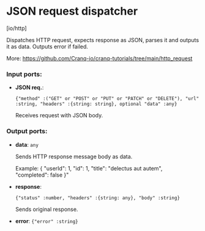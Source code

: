 # JSON request dispatcher

[io/http]

Dispatches HTTP request, expects response as JSON, parses it and outputs it as data. Outputs error if failed.

More: https://github.com/Cranq-io/cranq-tutorials/tree/main/http_request

### Input ports:

* __JSON req.__: 
    ```
    {"method" :("GET" or "POST" or "PUT" or "PATCH" or "DELETE"), "url" :string, "headers" :{string: string}, optional "data" :any}
    ```

    Receives request with JSON body.

### Output ports:

* __data__: `any`

    Sends HTTP response message body as data.
    
    Example:
    {
      "userId": 1, 
      "id": 1, 
      "title": "delectus aut autem",  
      "completed": false
    }"


* __response__: 
    ```
    {"status" :number, "headers" :{string: any}, "body" :string}
    ```

    Sends original response.


* __error__: `{"error" :string}`

